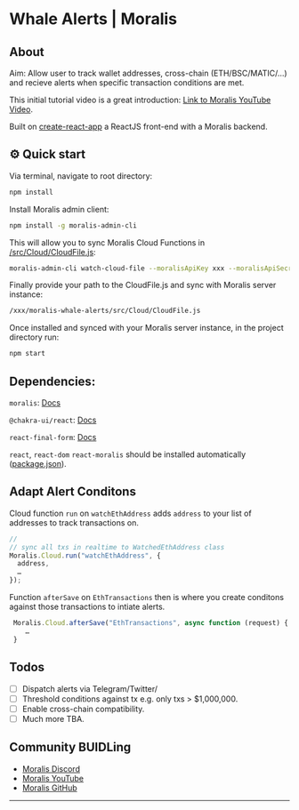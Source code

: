 # Whale Alerts | Moralis

## About

Aim: Allow user to track wallet addresses, cross-chain (ETH/BSC/MATIC/…) and recieve alerts when specific transaction conditions are met.

This initial tutorial video is a great introduction: [Link to Moralis YouTube Video](https://youtu.be/-M1GR45GykQ).

Built on [create-react-app](https://reactjs.org/docs/create-a-new-react-app.html) a ReactJS front-end with a Moralis backend.

## ⚙️ Quick start

Via terminal, navigate to root directory:

```sh
npm install

```

Install Moralis admin client:

```sh
npm install -g moralis-admin-cli

```

This will allow you to sync Moralis Cloud Functions in [/src/Cloud/CloudFile.js](CloudFile.js):

```sh
moralis-admin-cli watch-cloud-file --moralisApiKey xxx --moralisApiSecret xxx --moralisSubdomain xxx.moralisweb3.com --autoSave 1 --moralisCloudfolder /xxx/moralis-whale-alerts/src/Cloud

```

Finally provide your path to the CloudFile.js and sync with Moralis server instance:

```sh
/xxx/moralis-whale-alerts/src/Cloud/CloudFile.js

```

Once installed and synced with your Moralis server instance, in the project directory run:

```sh
npm start

```

## Dependencies:

`moralis`: [Docs](https://docs.moralis.io/)

`@chakra-ui/react`: [Docs](https://chakra-ui.com/docs/getting-started)

`react-final-form`: [Docs](https://final-form.org/docs/final-form/getting-started)

`react`, `react-dom` `react-moralis` should be installed automatically ([package.json](./package.json)).

## Adapt Alert Conditons

Cloud function `run` on `watchEthAddress` adds `address` to your list of addresses to track transactions on.

```javascript
//
// sync all txs in realtime to WatchedEthAddress class
Moralis.Cloud.run("watchEthAddress", {
  address,
  …
});
```

Function `afterSave` on `EthTransactions` then is where you create conditons against those transactions to intiate alerts.

```javascript
 Moralis.Cloud.afterSave("EthTransactions", async function (request) {
    …
 }
```

## Todos

- [ ] Dispatch alerts via Telegram/Twitter/
- [ ] Threshold conditions against tx e.g. only txs > $1,000,000.
- [ ] Enable cross-chain compatibility.
- [ ] Much more TBA.

## Community BUIDLing

- [Moralis Discord](https://discord.com/channels/819584798443569182)
- [Moralis YouTube](https://www.youtube.com/channel/UCgWS9Q3P5AxCWyQLT2kQhBw)
- [Moralis GitHub](https://github.com/MoralisWeb3)

---
